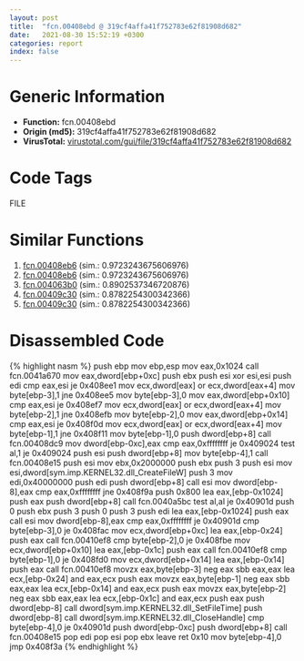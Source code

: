 ```yaml
---
layout: post
title:  "fcn.00408ebd @ 319cf4affa41f752783e62f81908d682"
date:   2021-08-30 15:52:19 +0300
categories: report
index: false
---
```


# Generic Information
- **Function:** fcn.00408ebd
- **Origin (md5):** 319cf4affa41f752783e62f81908d682
- **VirusTotal:** [virustotal.com/gui/file/319cf4affa41f752783e62f81908d682][virustotal_ref]

# Code Tags
<span class="tag" id="FILE">FILE</span>


# Similar Functions

1. [fcn.00408eb6][similar_1_ref] (sim.: 0.9723243675606976)
2. [fcn.00408eb6][similar_2_ref] (sim.: 0.9723243675606976)
3. [fcn.004063b0][similar_3_ref] (sim.: 0.8902537346720876)
4. [fcn.00409c30][similar_4_ref] (sim.: 0.8782254300342366)
5. [fcn.00409c30][similar_5_ref] (sim.: 0.8782254300342366)


# Disassembled Code

{% highlight nasm %}
push ebp
mov ebp,esp
mov eax,0x1024
call fcn.0041a670
mov eax,dword[ebp+0xc]
push ebx
push esi
xor esi,esi
push edi
cmp eax,esi
je 0x408ee1
mov ecx,dword[eax]
or ecx,dword[eax+4]
mov byte[ebp-3],1
jne 0x408ee5
mov byte[ebp-3],0
mov eax,dword[ebp+0x10]
cmp eax,esi
je 0x408ef7
mov ecx,dword[eax]
or ecx,dword[eax+4]
mov byte[ebp-2],1
jne 0x408efb
mov byte[ebp-2],0
mov eax,dword[ebp+0x14]
cmp eax,esi
je 0x408f0d
mov ecx,dword[eax]
or ecx,dword[eax+4]
mov byte[ebp-1],1
jne 0x408f11
mov byte[ebp-1],0
push dword[ebp+8]
call fcn.00408dc9
mov dword[ebp-0xc],eax
cmp eax,0xffffffff
je 0x409024
test al,1
je 0x409024
push esi
push dword[ebp+8]
mov byte[ebp-4],1
call fcn.00408e15
push esi
mov ebx,0x2000000
push ebx
push 3
push esi
mov esi,dword[sym.imp.KERNEL32.dll_CreateFileW]
push 3
mov edi,0x40000000
push edi
push dword[ebp+8]
call esi
mov dword[ebp-8],eax
cmp eax,0xffffffff
jne 0x408f9a
push 0x800
lea eax,[ebp-0x1024]
push eax
push dword[ebp+8]
call fcn.0040a5bc
test al,al
je 0x40901d
push 0
push ebx
push 3
push 0
push 3
push edi
lea eax,[ebp-0x1024]
push eax
call esi
mov dword[ebp-8],eax
cmp eax,0xffffffff
je 0x40901d
cmp byte[ebp-3],0
je 0x408fac
mov ecx,dword[ebp+0xc]
lea eax,[ebp-0x24]
push eax
call fcn.00410ef8
cmp byte[ebp-2],0
je 0x408fbe
mov ecx,dword[ebp+0x10]
lea eax,[ebp-0x1c]
push eax
call fcn.00410ef8
cmp byte[ebp-1],0
je 0x408fd0
mov ecx,dword[ebp+0x14]
lea eax,[ebp-0x14]
push eax
call fcn.00410ef8
movzx eax,byte[ebp-3]
neg eax
sbb eax,eax
lea ecx,[ebp-0x24]
and eax,ecx
push eax
movzx eax,byte[ebp-1]
neg eax
sbb eax,eax
lea ecx,[ebp-0x14]
and eax,ecx
push eax
movzx eax,byte[ebp-2]
neg eax
sbb eax,eax
lea ecx,[ebp-0x1c]
and eax,ecx
push eax
push dword[ebp-8]
call dword[sym.imp.KERNEL32.dll_SetFileTime]
push dword[ebp-8]
call dword[sym.imp.KERNEL32.dll_CloseHandle]
cmp byte[ebp-4],0
je 0x40901d
push dword[ebp-0xc]
push dword[ebp+8]
call fcn.00408e15
pop edi
pop esi
pop ebx
leave 
ret 0x10
mov byte[ebp-4],0
jmp 0x408f3a
{% endhighlight %}


[similar_1_ref]: /report/fcn.00408eb6@7e044e51324f9f80f4e97d8f3549c003
[similar_2_ref]: /report/fcn.00408eb6@88e03379526f823ce2de3b236adcaf80
[similar_3_ref]: /report/fcn.004063b0@4c2db4ba96e80258daff665d7d7a016a
[similar_4_ref]: /report/fcn.00409c30@f068e0a788db6c075da6c407576e943b
[similar_5_ref]: /report/fcn.00409c30@e02c832a2c768752009e071574e12967
[virustotal_ref]: https://www.virustotal.com/gui/file/319cf4affa41f752783e62f81908d682